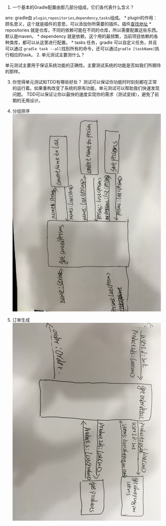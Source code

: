 1. 一个基本的Gradle配置由那几部分组成，它们各代表什么含义？

ans: gradle由 `plugin`,`repositories`,`dependency`,`tasks`组成。
    * plugin的作用：顾名思义，这个就是插件的意思，可以添加你所需要的插件。插件[查找地址](https://plugins.gradle.org/)
    * repositories 就是仓库，不同的依赖可能在不同的仓库，所以需要配置这些东西。默认是maven。
    * dependency 就是依赖，这个用的最频繁，当前项目依赖的各种类库，都可以从这里进行配置。
    * tasks 任务，gradle 可以自定义任务，并且可以通过 `gradle task --all`找到所有的命令，还可以通过`gradle [taskName]`执行相应的task。
2. 单元测试主要测什么？

单元测试主要用于保证系统功能的正确性。主要测试系统的功能是否如我们所期待的那样。

3. 你觉得单元测试和TDD有哪些好处？
测试可以保证你功能时时刻刻都在正常的运行着。如果重构改变了系统的原有功能，单元测试可以帮助我们快速发现问题。
TDD可以保证让你以最快的速度实现你的需求（测试变绿），避免了前期的无用设计。

4. 分组排序
![Tasking图](../images/IMG_0745.jpg)

5. 订单生成
![Tasking图](../images/IMG_0746.JPG)

